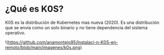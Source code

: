 # ¿Qué es K0S?

K0S es la distribución de Kubernetes mas nueva (2020).
Es una distribución que se envía como un solo binario y no tiene dependencia del sistema operativo.

!(https://github.com/anamontejo95/Instalaci-n-K0S-en-remoto/blob/main/imagenes/k0s.png)
